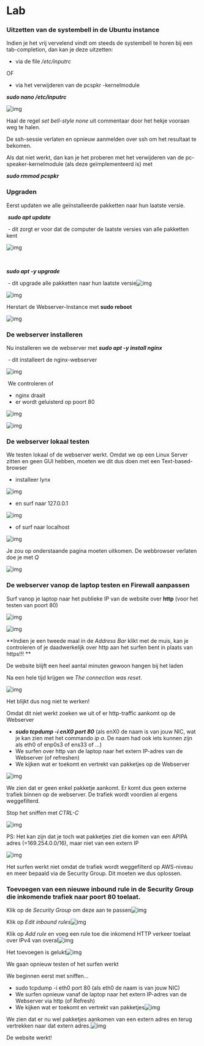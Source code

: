 # Lab <!-- {docsify-ignore} -->

 

### **Uitzetten van de systembell in de Ubuntu instance**

Indien je het vrij vervelend vindt om steeds de systembell te horen bij een tab-completion, dan kan je deze uitzetten:

- via de file */etc/inputrc*

OF

- via het verwijderen van de pcspkr -kernelmodule

***sudo nano /etc/inputrc***

![img](../images/05/AD_4nXeZpL1XR2jQF9fMJUmBWtbQeJC2SpwNVmOCga_oSciOUCFcf7zftSTPjz29KgLmU5l_3OBj0tpNJJX4xqibmTUtaYKYqO8xnBR-sZB1BcAvuZq_hz1pAm-f0d5IqYK5K2ZlYMtsAZCO15q32AVL5-Z-r1-U.png)

Haal de regel *set bell-style none* uit commentaar door het hekje vooraan weg te halen.

De ssh-sessie verlaten en opnieuw aanmelden over ssh om het resultaat te bekomen.

Als dat niet werkt, dan kan je het proberen met het verwijderen van de pc-speaker-kernelmodule (als deze geïmplementeerd is) met

***sudo rmmod pcspkr***



### **Upgraden** 

Eerst updaten we alle geïnstalleerde pakketten naar hun laatste versie.



​	***sudo apt update*** 

​	- dit zorgt er voor dat de computer de laatste versies van alle pakketten kent

![img](../images/05/AD_4nXffuw5rrfCzwTQrTOOKR8mpAeBiwvbMUo59GttyvPVwu2xqvQTwA-Jpp21X15v0hvwBv-xbCQ2KBso9teViK0moZZ80z218Xwq__9h3XJs_HWrpskv5iBMRouLhXdft6biPeUT-l1tjoy4fkQdD8wtW3n4.png)

​	

***sudo apt -y upgrade***

​	- dit upgrade alle pakketten naar hun laatste versie![img](../images/05/AD_4nXdGNtqaOrbp_wIyLD6aJ3n1FOb3OFEoQ0LUFWAoR70YJznoe2dkXWFmz06BejlOfm3FuKwusqtU1Sxwi6QW6zzS9wHQ9gBwSgX11BPYJw67vJ1f6Eqlr-72ERTdYHd82ZMSOikTUlvjKApS3RXuRasioMY1.png)

![img](../images/05/AD_4nXfcJNEVEMX-vtiFq-b_CW7opmtyQHalgoKRDUzFL3Hz6AJW8gZ2SKtKcXf6QxOJ762LdE8eLsTuNKzONxCqTWOjFsYu12Mwu5Wn5rTFunpwKgo4OIRKE0jy-TzGW1DCLX_EtOf5HuEPDrwx7Ioe4uc37vY.png)





Herstart de Webserver-Instance met 
**sudo reboot**

![img](../images/05/AD_4nXewrU_Ii3JCeJSkbrnfDb7uLWZBZcG4tIcfkhCaqyLEOMTUhtieuRWvkTVMJFjbDXkMlKSZSeP6f6t61n252jMZe56wTRtoyWEZV7NvlhHHT9kskhcyVcUDkBIHwJMZg2-m1X6DbDXlT1fFEZQhbKY-HMYI.png)



### **De webserver installeren** 

Nu installeren we de webserver met
***sudo apt -y install nginx***

​	- dit installeert de nginx-webserver

![img](../images/05/AD_4nXdeOYx_ssXxMG1yDdzycWxZ_Vai2BvCy2kkzPiWeTJrUkDXRp17kOd5UNaW7X2wXv72CaD0OB2cOfHAFGH2B_Yt3akmI4-hWZVf3gjugnsTq50MXxCW2AD9k7UEngG-XYR0ddyN4YMVFR2qYCkXPvmvsTbn.png)



​	We controleren of 

- nginx draait
- er wordt geluisterd op  poort 80

![img](../images/05/AD_4nXdUOi0U51gEFUDLKkpcheqsIQUc58HoLjSjgyrHTQuXIWSM71s94iXoaqZ3neZSsmsvPA09yLEtAwij8UZSmGDOEJ6FfIYZDRlEovB0XO7kdxfkdQep8CW30ZSDwrcxLvs5YSeuAyxwg4Psso9r7dOsRTE.png)

![img](../images/05/AD_4nXeYwxhsO51zFFUA9NV1wZM_AZWxB873_1DRBJzWn1Y-G6c-GxityjTPDfYRAEqVTC2S8xd5oO3dfgH35vTL1J9DCThkuTVyypCG2NJJ2Cemi_vbhG40PpiQ0gmcvJgAmHFlir_ja1fNTH4FlOOt6xpU8VgC.png)



### **De webserver lokaal testen** 

We testen lokaal of de webserver werkt. Omdat we op een Linux Server zitten en geen GUI hebben, moeten we dit dus doen met een Text-based-browser

- installeer lynx 

![img](../images/05/AD_4nXeYN69F8nQlwGjF1e5HTg78Yq-mW3j7AnwyJ3hgArQo2RbCLApj0X1MqzTtaak3HaROboXDGZBRgmvVC99xa6W242S0lV6vNa8xwK-ob3P_WNXzxutqjAurGRKfhNxEZSy6HF8E5vE8JVXvqztnzUh1S1LU.png)

- en surf naar 127.0.0.1

![img](../images/05/AD_4nXcRwx6itzeFKQ38bpTkjgV2FtZDgU3fL-w_Ss24PYuLI0lIkPYeWDX2nGLNj9SWczys6kigq9JHo2BW5WeRgrgXdDJrDFnGcybd_MrbO-g0Yv-stV9Cnr3RmsgoOLGkIIRqXTLcYiu4kl0zhLeKxGogKF1I.png)

- of surf naar localhost

![img](../images/05/AD_4nXcDsUMYMFXx9saoD1_Pr5TNLu45723zxG-5DoKblwLZj6mLyH-9ddlVIKW4NeOljpz9VbzzLXTV-oRlhG0veeGK1gKh3NSEoGOiRr44tqqlceXQczq6K6fDPFsMdpAlk-3tbGe0rLSjf8zUEco3UI3ol3P1.png)

Je zou op onderstaande pagina moeten uitkomen. De webbrowser verlaten doe je met *Q*

![img](../images/05/AD_4nXfSo75rpMprepMs3phlFWfpWDxj9vMGfOGkTrq7jc-Y8teWpA2lUsV3v869Mp0IiRgBJVLAi6bZIVkg51hlH8R9ciBp3T9rwhxg979j87wHHngC38b_mQavq7GX-TqQHna2V0X3LjR_XC_yDBiChozePHJm.png)



### **De webserver vanop de laptop testen en Firewall aanpassen**

Surf vanop je laptop naar het publieke IP van de website over **http** (voor het testen van poort 80)

![img](../images/05/AD_4nXd2tqvpoexDAHMhTS1U72lIJC3n0VJP6iAaJrUMDmIZLlyiSC_XMAjW10aaFNQroAh3aw6lKJT2ACsuM3aDD_D7IXn0tgmj1Q85CSeAIqAnw0xWtcv5615DGQKJLYwvcDnHgKB0Q9GZg792HTP5BJntpP7z.png)





![img](../images/05/AD_4nXf85uQOui-9oeRUFoSKUjbDDD3g4ZPIDtNrEoLEA3bTMZSsWosHwaUNQoXoIiKcdXr_VWPoKWFTABZ7itNuQPfME78z577IQK7kHK_32I8Qo2po-h1wXgCYptE88RHycPIknQJYDKUfE70HbQBvCkrjtdr8.png)



**Indien je een tweede maal in de *Address Bar* klikt met de muis, kan je controleren of je daadwerkelijk over http aan het surfen bent in plaats van https!!!  **



De website blijft een heel aantal minuten gewoon hangen bij het laden

Na een hele tijd krijgen we *The connection was reset*.  



![img](../images/05/AD_4nXdldFE0L2e1QyItb0UlK4jJvUH9LBSaxU5qqrNCNQjBAv63CwI1dBdE1XG9xaIUB9fESdhISLYH5QWp_HdgFDJKwVixgL2IIO251CzYS6vhDjKERLLBg0vr5wQEVp1nnKKSxwYthi0MIzHhKVKpVDoPlqWG.png)

Het blijkt dus nog niet te werken!



Omdat dit niet werkt zoeken we uit of er http-traffic aankomt op de Webserver

- ***sudo tcpdump -i enX0 port 80***            (als enX0 de naam is van jouw NIC, wat je kan zien met het commando *ip a*. De naam had ook iets kunnen zijn als eth0 of enp0s3 of ens33 of ...)
- We surfen over http van de laptop naar het extern IP-adres van de Webserver (of refreshen)
- We kijken wat er toekomt en vertrekt van pakketjes op de Webserver

![img](../images/05/AD_4nXdog3DLneu6wPmcj68yoqOrwuc3xMa6elaLCHD4ZwkK6MLuPum78pRQr3qmeuwf1SN7_h6VX6nyIG50-nHaftgnJ3gsncQqDW08GJaqhNaXK-kbMxPWAYIBl9CP3fV3dTLOxdsep203Cl69_jw27m4GB3w.png)

We zien dat er geen enkel pakketje aankomt. Er komt dus geen externe trafiek binnen op de webserver. De trafiek wordt voordien al ergens weggefilterd.

Stop het sniffen met *CTRL-C*

![img](../images/05/AD_4nXfUH9KCv0LUL-4MrJvc-4baJyfsR_5klhuWusMlrLJFHdSSTkGkGKP9HMbAq3naBIj8tXcAZVDGKOVcXc2VloeAfQJlyWlKGtZy-BS_b0ZhOJWFukZN9V0Izt_hlUCfC24BkAGKBcL1mtJ-5X9REaHu8L8d.png)

PS: Het kan zijn dat je toch wat pakketjes ziet die komen van een APIPA adres (=169.254.0.0/16), maar niet van een extern IP 

![img](../images/05/AD_4nXfFtVH73fwHMcBLPXCKV8z6VbmWa2wC8EFZdmfDvxv6v7tpxPK4f9PM89wuY9YePEkUNYu6bO6FVXaOYgwEQiLF1RgWi-zQA7j2g3yL7t8YNo4jkhvDdyB95Tf9Z385S4hb6DE5R5uxSTFsg-cdjyTg1_Im.png)

Het surfen werkt niet omdat de trafiek wordt weggefilterd op AWS-niveau en meer bepaald via de Security Group. Dit moeten we dus oplossen.



### **Toevoegen van een nieuwe inbound rule in de Security Group die inkomende trafiek naar poort 80 toelaat.**



Klik op de *Security Group* om deze aan te passen![img](../images/05/AD_4nXfajb5p1DJuextkhIyQjVkPr6-pYjuf7zZXDMxqHQPMxkl86nyjMR-tWwXXazdvSH3gYjRRNkt03dI4fEKD32HABQ9L6lt6ifvJ0qlHhAwP6Wa6ULABqeOWjw_BB64a2xQxpSAQGQ3dxOwJM-PUNLsa4bg.png)



Klik op *Edit inbound rules*![img](../images/05/AD_4nXeCqyqSnnHrg4edeJnBXRW2lBDOkbAs_k0wFcma3FVtI7kS0Gt-rTTIfVKbCKMR6rlgqyziFpn5OTXLN0GA4n_qGUyEGQunmIKPTlqWi8Jatdpk-46rs6Vo2HZYwCtSte--tgOCWnm0WW_PUu94Jym0D8vl.png)



Klik op *Add rule* en voeg een rule toe die inkomend HTTP verkeer toelaat over IPv4 van overal![img](../images/05/AD_4nXcLguEadlaOzr4hZRxQTUTWKt9LUE2RHDNovFIKMN1tOiKmoHqAPOocsL0b2nvP_5-0ANMxJVIJmzQex7LRjopIAr-dUl-Gd5kzmQZ6UddkWxC1qLzOcUf86ArHzyDBf8ajPZ5tBCD_PTdq5bRuxfRbGp4k.png)



Het toevoegen is gelukt![img](../images/05/AD_4nXfPiAA-HRGSvo6jyz7EQtibgU1cq_vQ2NUfCUWb-EO8aJxUgqPTGCh-znPOhPTis6OcDmevLtQhbgKA9w-XRW39TXwuaV-nZQX-RoqxWAqPZmGSB3Hq2ExKlpGEnC6gLpB2rrHAva8QLhVATaKzsUJ-p8s.png)



We gaan opnieuw testen of het surfen werkt

We beginnen eerst met sniffen…

- sudo tcpdump -i eth0 port 80            (als eth0 de naam is van jouw NIC)
- We surfen opnieuw vanaf de laptop naar het extern IP-adres van de Webserver via http (of Refresh)
- We kijken wat er toekomt en vertrekt van pakketjes![img](../images/05/AD_4nXdZm4lGoI4c02OmNrJMtfZ9Y67A_S-JaCRG9UrXUvzS-miQ5MsWGwDFJV7htErw6-z-4V-89mGbJTeQNQJzjiZCopNxn9EaR_F5Cgr-gHDNZgBcORI50pBcSJFRFI140Df7xdDQh-Pbo8H2vsz-rMJKCysP.png)



We zien dat er nu wel pakketjes aankomen van een extern adres en terug vertrekken naar dat extern adres.![img](../images/05/AD_4nXddqPxKYDwjlVYi-GciVtN6XQ5dX9z-lMIdzRc8nYTYYY9ySy6pYtnmTxnDR5ry-UPPR8sW7YUwZHrDMzdphRkrJdz9Bw9PwjuZQ3BDAHPS0MhguVX1fNxfbKT0v8POAEcCSnY_r__I3W4GLxHgcadLYRBg.png)

De website werkt!
